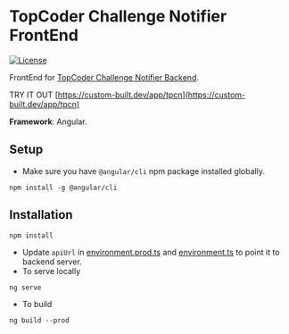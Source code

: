 # TopCoder Challenge Notifier FrontEnd

[![License](http://img.shields.io/:license-mit-blue.svg?style=flat-square)](http://badges.mit-license.org)

FrontEnd for [TopCoder Challenge Notifier Backend](https://github.com/charan2628/TopCoderChallengeNotifierBackend).

TRY IT OUT [https://custom-built.dev/app/tpcn](https://custom-built.dev/app/tpcn)

**Framework**: Angular.

## Setup
* Make sure you have `@angular/cli` npm package installed globally.
```
npm install -g @angular/cli
```

## Installation
```
npm install
```
* Update `apiUrl` in [environment.prod.ts](.src/environment/environment.prod.ts) and [environment.ts](.src/environment/environment.ts) to point it to backend server.
* To serve locally
```
ng serve
```
* To build
```
ng build --prod
```
